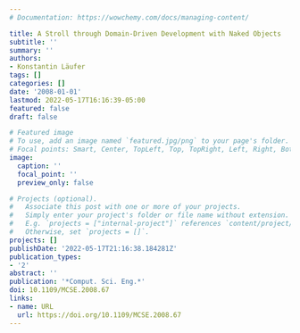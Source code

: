```yaml
---
# Documentation: https://wowchemy.com/docs/managing-content/

title: A Stroll through Domain-Driven Development with Naked Objects
subtitle: ''
summary: ''
authors:
- Konstantin Läufer
tags: []
categories: []
date: '2008-01-01'
lastmod: 2022-05-17T16:16:39-05:00
featured: false
draft: false

# Featured image
# To use, add an image named `featured.jpg/png` to your page's folder.
# Focal points: Smart, Center, TopLeft, Top, TopRight, Left, Right, BottomLeft, Bottom, BottomRight.
image:
  caption: ''
  focal_point: ''
  preview_only: false

# Projects (optional).
#   Associate this post with one or more of your projects.
#   Simply enter your project's folder or file name without extension.
#   E.g. `projects = ["internal-project"]` references `content/project/deep-learning/index.md`.
#   Otherwise, set `projects = []`.
projects: []
publishDate: '2022-05-17T21:16:38.184281Z'
publication_types:
- '2'
abstract: ''
publication: '*Comput. Sci. Eng.*'
doi: 10.1109/MCSE.2008.67
links:
- name: URL
  url: https://doi.org/10.1109/MCSE.2008.67
---
```

